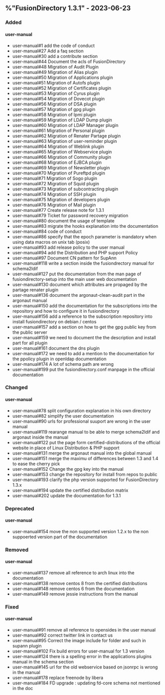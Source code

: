 ## %"FusionDirectory 1.3.1" - 2023-06-23

### Added

#### user-manual
- user-manual#1 add the code of conduct
- user-manual#27 Add a faq section
- user-manual#30 add a contribute section
- user-manual#44 Document the acls of FusionDirectory
- user-manual#48 Migration of Audit Plugin
- user-manual#49 Migration of Alias plugin
- user-manual#50 Migration of Applications plugin
- user-manual#51 Migration of Autofs plugin
- user-manual#52 Migration of Certificates plugin
- user-manual#53 Migration of Cyrus plugin
- user-manual#54 Migration of Dovecot plugin
- user-manual#56 Migration of DSA plugin
- user-manual#57 Migration of gpg plugin
- user-manual#58 Migration of Ipmi plugin
- user-manual#59 Migration of LDAP Dump plugin
- user-manual#60 Migration of LDAP Manager plugin
- user-manual#61 Migration of Personal plugin
- user-manual#62 Migration of Renater Partage plugin
- user-manual#63 Migration of user-reminder plugin
- user-manual#64 Migration of Weblink plugin
- user-manual#65 Migration of Webservice plugin
- user-manual#66 Migration of Community plugin
- user-manual#68 Migration of EJBCA plugin
- user-manual#69 Migration of Newsletter plugin
- user-manual#70 Migration of Pureftpd plugin
- user-manual#71 Migration of Sogo plugin
- user-manual#72 Migration of Squid plugin
- user-manual#73 Migration of subcontracting plugin
- user-manual#74 Migration of SSH plugin
- user-manual#75 Migration of developers plugin
- user-manual#76 Migration  of Mail plugin
- user-manual#77 Create release note for 1.3.1
- user-manual#79 Ticket for password recovery migration
- user-manual#80 document the usage of template
- user-manual#83 migrate the hooks explanation into the documentation
- user-manual#84 code of conduct
- user-manual#86 specify that the epoch parameter is mandatory when using data macros on unix tab (posix)
- user-manual#93 add release policy to the user manual
- user-manual#94 add the Distribution and PHP support Policy
- user-manual#97 Document CN pattern for SupAnn
- user-manual#118 write a section inside the fusiondrectory manual for schema2ldif
- user-manual#127 put the documentation from the man page of fusiondirectory-setup into the main user web documentation
- user-manual#130 document which attributes are propaged by the partage renater plugin
- user-manual#136 document the argonaut-clean-audit part in the argonaut manual
- user-manual#150 add the documentation for the subscriptions into the repository and how to configure it in fusiondirectory
- user-manual#156 add a reference to the subscription repository into install fusiondirectory on debian / centos
- user-manual#157 add a section on how to get the gpg public key from the public server
- user-manual#159 we need to document the the description and install part for all plugin
- user-manual#161 document the dns plugin
- user-manual#172 we need to add a mention to the documentation for the ppolicy plugin in openldap documentation
- user-manual#174 A lot of schema path are wrong
- user-manual#199 put the fusiondirectory.conf manpage in the official documentation

### Changed

#### user-manual
- user-manual#78 split configuration explanation in his own directory
- user-manual#82 simplify the user documentation
- user-manual#90 urls for professional suuport are wrong in the user manual
- user-manual#119 rearange manual to be able to merge schema2ldif and argonaut inside the manual
- user-manual#122 put the page form certified-distributions of the official website in place of  Linux Distribution & PHP support
- user-manual#131 merge the argonaut manual into the global manual
- user-manual#151 merge the maximu of differences between 1.3 and 1.4 to ease the cherry pick
- user-manual#152 Change the gpg key into the manual
- user-manual#153 change the repository for install from repos to public
- user-manual#193 clarify the php version supported for FusionDirectory 1.3.x
- user-manual#194 update the certified distribution matrix
- user-manual#202 update the documentation for 1.3.1

### Deprecated

#### user-manual
- user-manual#154 move the non supported version 1.2.x to the non suppoerted version part of the documentation

### Removed

#### user-manual
- user-manual#137 remove all reference to arch linux into the documentation
- user-manual#138 remove centos 8 from the certified distributions
- user-manual#148 remove centos 6 from the documentation
- user-manual#149 remove jessie instructions from the manual

### Fixed

#### user-manual
- user-manual#91 remove all reference to opensides in the user manual
- user-manual#92 correct twitter link in contact us
- user-manual#95 Correct the image include for folder and such in supann plugin
- user-manual#102 Fix build errors for user-manual for 1.3 version
- user-manual#124 there is a spelling error in the applications plugins manual in the schema section
- user-manual#145 url for the old webservice based on jsonrpc is wrong in the manual
- user-manual#178 replace freenode by libera
- user-manual#184 FD upgrade : updating fd-core schema not mentioned in the doc

